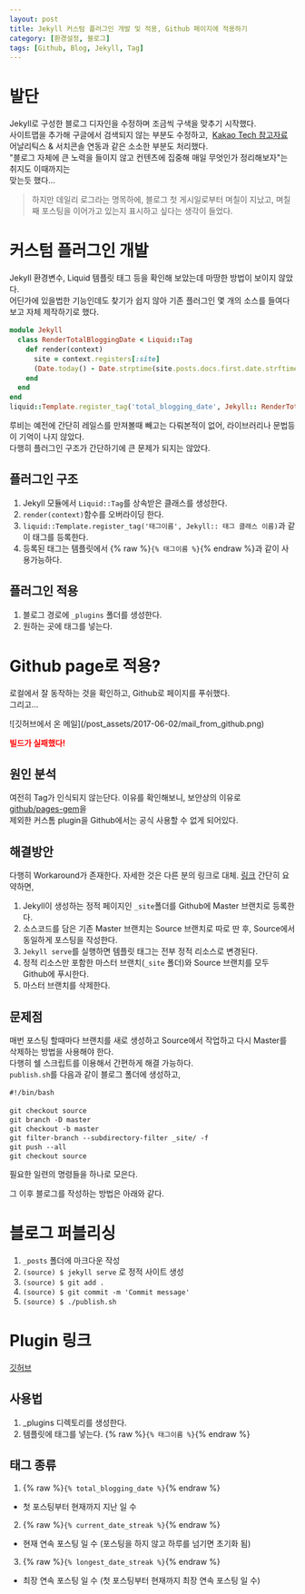```yaml
---
layout: post
title: Jekyll 커스텀 플러그인 개발 및 적용, Github 페이지에 적용하기 
category: [환경설정, 블로그]
tags: [Github, Blog, Jekyll, Tag]
---
```


# 발단
<p class="message"> Jekyll로 구성한 블로그 디자인을 수정하며 조금씩 구색을 맞추기 시작했다.<br> 
사이트맵을 추가해 구글에서 검색되지 않는 부분도 수정하고, &nbsp;<a href="http://tech.kakao.com/2016/07/07/tech-blog-story/" target="_blank">Kakao Tech 참고자료</a><br>
어날리틱스 & 서치콘솔 연동과 같은 소소한 부분도 처리했다. <br> 
"블로그 자체에 큰 노력을 들이지 않고 컨텐츠에 집중해 매일 무엇인가 정리해보자"는 취지도 이때까지는<br> 맞는듯 했다... </p>

>하지만 데일리 로그라는 명목하에,&nbsp;블로그 첫 게시일로부터 며칠이 지났고,&nbsp;며칠째 포스팅을 이어가고 있는지 표시하고 싶다는 생각이 들었다.

# 커스텀 플러그인 개발
Jekyll 환경변수, Liquid 템플릿 태그 등을 확인해 보았는데 마땅한 방법이 보이지 않았다.  
어딘가에 있을법한 기능인데도 찾기가 쉽지 않아 기존 플러그인 몇 개의 소스를 들여다 보고 자체 제작하기로 했다.
``` ruby
module Jekyll
  class RenderTotalBloggingDate < Liquid::Tag
    def render(context)
      site = context.registers[:site]
      (Date.today() - Date.strptime(site.posts.docs.first.date.strftime('%Y-%m-%d'), '%Y-%m-%d')).to_i+1
    end
  end
end
liquid::Template.register_tag('total_blogging_date', Jekyll:: RenderTotalBloggingDate)
```
루비는 예전에 간단히 레일스를 만져볼때 빼고는 다뤄본적이 없어, 라이브러리나 문법등이 기억이 나지 않았다.  
다행히 플러그인 구조가 간단하기에 큰 문제가 되지는 않았다.

## 플러그인 구조
1. Jekyll 모듈에서 `Liquid::Tag`를 상속받은 클래스를 생성한다.  
2. `render(context)`함수를 오버라이딩 한다.  
3. `liquid::Template.register_tag('태그이름', Jekyll:: 태그 클래스 이름)`과 같이 태그를 등록한다.  
4. 등록된 태그는 템플릿에서 {% raw %}`{% 태그이름 %}`{% endraw %}과 같이 사용가능하다.

## 플러그인 적용
1. 블로그 경로에 `_plugins` 폴더를 생성한다.
2. 원하는 곳에 태그를 넣는다.


# Github page로 적용?
<p class="message"> 로컬에서 잘 동작하는 것을 확인하고, Github로 페이지를 푸쉬했다.<br>그리고... </p>
![깃허브에서 온 메일](/post_assets/2017-06-02/mail_from_github.png)
<p style="color:red; font-weight:bold;">빌드가 실패했다!</p>


## 원인 분석
여전히 Tag가 인식되지 않는단다. 이유를 확인해보니, 보안상의 이유로 [github/pages-gem](https://github.com/github/pages-gem)을  
제외한 커스톰 plugin을 Github에서는 공식 사용할 수 없게 되어있다.  

## 해결방안
다행히 Workaround가 존재한다. 자세한 것은 다른 분의 링크로 대체.
<a href="http://gumpcha.github.io/blog/github-pages-with-jekyll-custom-plugin/" target="_blank">링크</a>
간단히 요약하면,  
1. Jekyll이 생성하는 정적 페이지인 `_site`폴더를 Github에 Master 브랜치로 등록한다.  
2. 소스코드를 담은 기존 Master 브랜치는 Source 브랜치로 따로 딴 후, Source에서 동일하게 포스팅을 작성한다.  
3. `Jekyll serve`를 실행하면 템플릿 태그는 전부 정적 리소스로 변경된다.  
4. 정적 리소스만 포함한 마스터 브랜치(`_site` 폴더)와 Source 브랜치를 모두 Github에 푸시한다.  
5. 마스터 브랜치를 삭제한다.  

## 문제점
매번 포스팅 할때마다 브랜치를 새로 생성하고 Source에서 작업하고 다시 Master를 삭제하는 방법을 사용해야 한다.  
다행히 쉘 스크립트를 이용해서 간편하게 해결 가능하다.  
`publish.sh`를 다음과 같이 블로그 폴더에 생성하고, 
``` shell
#!/bin/bash

git checkout source
git branch -D master
git checkout -b master 
git filter-branch --subdirectory-filter _site/ -f
git push --all
git checkout source
```
필요한 일련의 명령들을 하나로 모은다.  

그 이후 블로그를 작성하는 방법은 아래와 같다.

# 블로그 퍼블리싱
1. `_posts` 폴더에 마크다운 작성
2. `(source) $ jekyll serve` 로 정적 사이트 생성
3. `(source) $ git add .`
4. `(source) $ git commit -m 'Commit message'`
5. `(source) $ ./publish.sh`


# Plugin 링크
[깃허브](https://github.com/MinyoungJung/jekyll-plugin-blogStreak)  

## 사용법
1. _plugins 디렉토리를 생성한다.  
2. 템플릿에 태그를 넣는다. {% raw %}`{% 태그이름 %}`{% endraw %}  

## 태그 종류
1. {% raw %}`{% total_blogging_date %}`{% endraw %}  
- 첫 포스팅부터 현재까지 지난 일 수
2. {% raw %}`{% current_date_streak %}`{% endraw %}
- 현재 연속 포스팅 일 수 (포스팅을 하지 않고 하루를 넘기면 초기화 됨)
3. {% raw %}`{% longest_date_streak %}`{% endraw %}
- 최장 연속 포스팅 일 수 (첫 포스팅부터 현재까지 최장 연속 포스팅 일 수)



